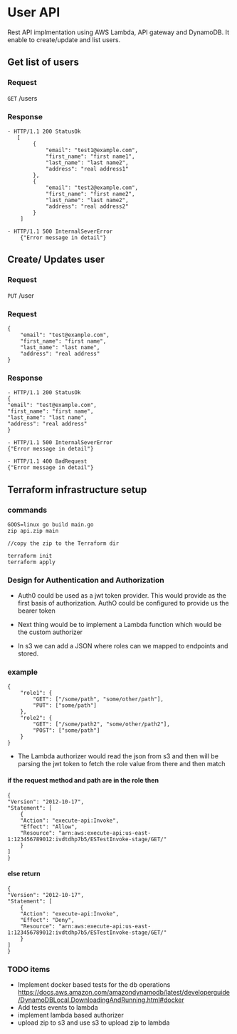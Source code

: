 # User API

Rest API implmentation using AWS Lambda, API gateway and DynamoDB. It enable to create/update and list users.



## Get list of users

### Request

`GET` /users

### Response
    - HTTP/1.1 200 StatusOk   
       [
            {
                "email": "test1@example.com", 
                "first_name": "first name1",
                "last_name": "last name2",
                "address": "real address1"
            }, 
            {
                "email": "test2@example.com", 
                "first_name": "first name2",
                "last_name": "last name2",
                "address": "real address2"
            }
        ]
    
    - HTTP/1.1 500 InternalSeverError
        {"Error message in detail"}  


## Create/ Updates user

### Request

`PUT` /user

### Request
    {
        "email": "test@example.com", 
        "first_name": "first name",
        "last_name": "last name",
        "address": "real address" 
    }

### Response

    - HTTP/1.1 200 StatusOk
    {
    "email": "test@example.com", 
    "first_name": "first name",
    "last_name": "last name",
    "address": "real address" 
    }
    
    - HTTP/1.1 500 InternalSeverError
    {"Error message in detail"}
    
    - HTTP/1.1 400 BadRequest
    {"Error message in detail"}

    
## Terraform infrastructure setup

### commands
    GOOS=linux go build main.go
    zip api.zip main
    
    //copy the zip to the Terraform dir
    
    terraform init
    terraform apply

### Design for Authentication and Authorization

- Auth0 could be used as a jwt token provider. This would provide as
  the first basis of authorization. 
AuthO could be configured to provide us the bearer token

- Next thing would be to implement a Lambda function which would be the custom authorizer

- In s3 we can add a JSON  where roles can we mapped to
endpoints and stored.

### example
    {
        "role1": {
            "GET": ["/some/path", "some/other/path"],
            "PUT": ["some/path"]
        },
        "role2": {
            "GET": ["/some/path2", "some/other/path2"],
            "POST": ["some/path"]
        }
    }
- The Lambda authorizer would read the json from s3 and then will be parsing the jwt token to fetch the role value from there and then match
#### if the request method and path are in the role then 
 
    {
    "Version": "2012-10-17",
    "Statement": [
        {
        "Action": "execute-api:Invoke",
        "Effect": "Allow",
        "Resource": "arn:aws:execute-api:us-east-1:123456789012:ivdtdhp7b5/ESTestInvoke-stage/GET/"
        }
    ]
    }

#### else return 

    {
    "Version": "2012-10-17",
    "Statement": [
        {
        "Action": "execute-api:Invoke",
        "Effect": "Deny",
        "Resource": "arn:aws:execute-api:us-east-1:123456789012:ivdtdhp7b5/ESTestInvoke-stage/GET/"
        }
    ]
    }

### TODO items
-  Implement docker based tests for the db operations
    https://docs.aws.amazon.com/amazondynamodb/latest/developerguide/DynamoDBLocal.DownloadingAndRunning.html#docker
- Add tests events to lambda
- implement lambda based authorizer
- upload zip to s3 and use s3 to upload zip to lambda
